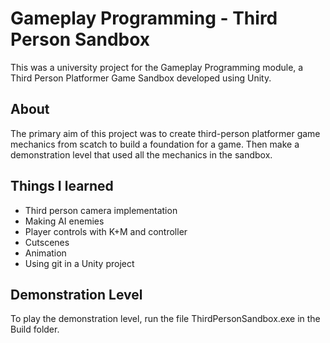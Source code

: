 # Gameplay Programming - Third Person Sandbox

This was a university project for the Gameplay Programming module, a Third Person Platformer Game Sandbox developed using Unity. 

## About

The primary aim of this project was to create third-person platformer game mechanics from scatch to build a foundation for a game. Then make a demonstration level that used all the mechanics in the sandbox.

## Things I learned

- Third person camera implementation
- Making AI enemies
- Player controls with K+M and controller
- Cutscenes
- Animation
- Using git in a Unity project

## Demonstration Level

To play the demonstration level, run the file ThirdPersonSandbox.exe in the Build folder.

